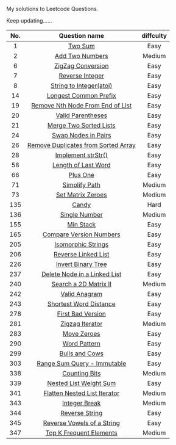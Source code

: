 My solutions to Leetcode Questions.

Keep updating…...

| No.  |              Question name               | diffculty |
| :--: | :--------------------------------------: | :-------: |
|  1   | [Two Sum](./src/main/java/com/sevenheaven/leetcode/Q1_TwoSum.java) |   Easy    |
|  2   | [Add Two Numbers](./src/main/java/com/sevenheaven/leetcode/Q2_AddTwoNumbers.java) |  Medium   |
|  6   | [ZigZag Conversion](./src/main/java/com/sevenheaven/leetcode/Q6_ZigZagConvertion.java) |   Easy    |
|  7   | [Reverse Integer](./src/main/java/com/sevenheaven/leetcode/Q7_ReverseInteger.java) |   Easy    |
|  8   | [String to Integer(atoi)](./src/main/java/com/sevenheaven/leetcode/Q8_StringToInteger.java) |   Easy    |
|  14  | [Longest Common Prefix](./src/main/java/com/sevenheaven/leetcode/Q14_LongestCommonPrefix.java) |   Easy    |
|  19  | [Remove Nth Node From End of List](./src/main/java/com/sevenheaven/leetcode/Q19_RemoveNthNodeFromEndOfList.java) |   Easy    |
|  20  | [Valid Parentheses](./src/main/java/com/sevenheaven/leetcode/Q20_ValidParentheses.java) |   Easy    |
|  21  | [Merge Two Sorted Lists](./src/main/java/com/sevenheaven/leetcode/Q21_MergeTwoSortedLists.java) |   Easy    |
|  24  | [Swap Nodes in Pairs](./src/main/java/com/sevenheaven/leetcode/Q24_SwapNodesInPairs.java) |   Easy    |
|  26  | [Remove Duplicates from Sorted Array](./src/main/java/com/sevenheaven/leetcode/Q26_RemoveDuplicateFromSortedArray.java) |   Easy    |
|  28  | [Implement strStr()](./src/main/java/com/sevenheaven/leetcode/Q28_ImplementStrStr.java) |   Easy    |
|  58  | [Length of Last Word](./src/main/java/com/sevenheaven/leetcode/Q58_LengthOfLastWord.java) |   Easy    |
|  66  | [Plus One](./src/main/java/com/sevenheaven/leetcode/Q66_PlusOne.java) |   Easy    |
|  71  | [Simplify Path](./src/main/java/com/sevenheaven/leetcode/Q71_SimplifyPath.java) |  Medium   |
|  73  | [Set Matrix Zeroes](./src/main/java/com/sevenheaven/leetcode/Q73_SetMatrixZeroes.java) |  Medium   |
| 135  | [Candy](./src/main/java/com/sevenheaven/leetcode/Q135_Candy.java) |   Hard    |
| 136  | [Single Number](./src/main/java/com/sevenheaven/leetcode/Q136_SingleNumber.java) |  Medium   |
| 155  | [Min Stack](./src/main/java/com/sevenheaven/leetcode/Q155_MinStack.java) |   Easy    |
| 165  | [Compare Version Numbers](./src/main/java/com/sevenheaven/leetcode/Q165_CompareVersionNumbers.java) |   Easy    |
| 205  | [Isomorphic Strings](./src/main/java/com/sevenheaven/leetcode/Q205_IsomorphicStrings.java) |   Easy    |
| 206  | [Reverse Linked List](./src/main/java/com/sevenheaven/leetcode/Q206_ReverseLinkedList.java) |   Easy    |
| 226  | [Invert Binary Tree](./src/main/java/com/sevenheaven/leetcode/Q226_InvertBinaryTree.java) |   Easy    |
| 237  | [Delete Node in a Linked List](./src/java/com/sevenheaven/leetcode/Q237_DeleteNodeInALinkedList.java) |   Easy    |
| 240  | [Search a 2D Matrix II](./src/main/java/com/sevenheaven/leetcode/Q240_SearchA2DMatrixII.java) |  Medium   |
| 242  | [Valid Anagram](./src/main/java/com/sevenheaven/leetcode/Q242_ValidAnagram.java) |   Easy    |
| 243  | [Shortest Word Distance](./src/main/java/com/sevenheaven/leetcode/Q243_ShortestWordDistance.java) |   Easy    |
| 278  | [First Bad Version](./src/main/java/com/sevenheaven/Q278_FirstBadVersion.java) |   Easy    |
| 281  | [Zigzag Iterator](./src/main/java/com/sevenheaven/leetcode/Q281_ZigzagIterator.java) |  Medium   |
| 283  | [Move Zeroes](./src/main/java/com/sevenheaven/leetcode/Q283_MoveZeroes.java) |   Easy    |
| 290  | [Word Pattern](./src/main/java/com/sevenheaven/leetcode/Q290_WordPattern.java) |   Easy    |
| 299  | [Bulls and Cows](./src/main/java/com/sevenheaven/leetcode/Q299_BullsAndCows.java) |   Easy    |
| 303  | [Range Sum Query - Immutable](./src/main/java/com/sevenheaven/leetcode/Q303_RangeSumQueryImmutable.java) |   Easy    |
| 338  | [Counting Bits](./src/main/java/com/sevenheaven/leetcode/Q338_CountingBits.java) |  Medium   |
| 339  | [Nested List Weight Sum](./src/main/java/com/sevenheaven/leetcode/NestedListWeightSum.java) |   Easy    |
| 341  | [Flatten Nested List Iterator](./src/main/java/com/sevenheaven/leeetcode/Q341_FlatternNestedListIterator.java) |  Medium   |
| 343  | [Integer Break](./src/main/java/com/sevenheaven/leetcode/Q343_IntegerBreak.java) |  Medium   |
| 344  | [Reverse String](./src/main/java/com/sevenheaven/leetcode/Q344_ReverseString.java) |   Easy    |
| 345  | [Reverse Vowels of a String](./src/main/java/com/sevenheaven/leetcode/Q345_ReverseVowelsOfString.java) |   Easy    |
| 347  | [Top K Frequent Elements](./src/main/java/com/sevenheaven/leetcode/Q347_TopKFrequentElements.java) |  Medium   |

